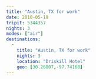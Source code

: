 ```yaml
---
title: "Austin, TX for work"
date: 2010-05-19
tripit: 5344357
nights: 3
modes: ["air"]
destinations:
  -
    title: "Austin, TX for work"
    nights: 3
    location: "Driskill Hotel"
    geo: [30.26807,-97.74168]
---
```



